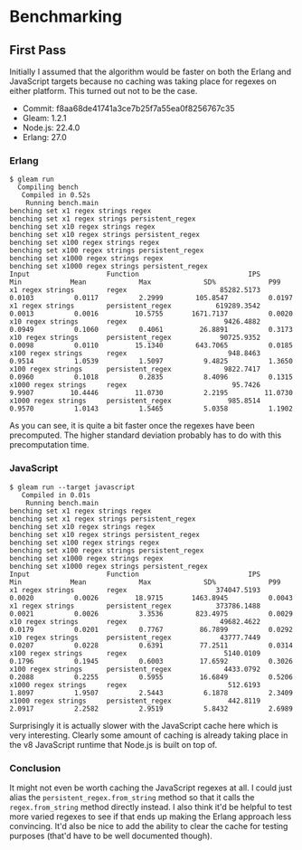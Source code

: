 # Benchmarking

## First Pass

Initially I assumed that the algorithm would be faster on both the Erlang and JavaScript targets because no caching was taking place for regexes on either platform. This turned out not to be the case.

- Commit: f8aa68de41741a3ce7b25f7a55ea0f8256767c35
- Gleam: 1.2.1
- Node.js: 22.4.0
- Erlang: 27.0

### Erlang

```console
$ gleam run
  Compiling bench
   Compiled in 0.52s
    Running bench.main
benching set x1 regex strings regex
benching set x1 regex strings persistent_regex
benching set x10 regex strings regex
benching set x10 regex strings persistent_regex
benching set x100 regex strings regex
benching set x100 regex strings persistent_regex
benching set x1000 regex strings regex
benching set x1000 regex strings persistent_regex
Input                   Function                           IPS             Min            Mean             Max             SD%             P99
x1 regex strings        regex                       85282.5173          0.0103          0.0117          2.2999        105.8547          0.0197
x1 regex strings        persistent_regex           619289.3542          0.0013          0.0016         10.5755       1671.7137          0.0020
x10 regex strings       regex                        9426.4882          0.0949          0.1060          0.4061         26.8891          0.3173
x10 regex strings       persistent_regex            90725.9352          0.0098          0.0110         15.1340        643.7065          0.0185
x100 regex strings      regex                         948.8463          0.9514          1.0539          1.5097          9.4825          1.3650
x100 regex strings      persistent_regex             9822.7417          0.0960          0.1018          0.2835          8.4096          0.1315
x1000 regex strings     regex                          95.7426          9.9907         10.4446         11.0730          2.2195         11.0730
x1000 regex strings     persistent_regex              985.8514          0.9570          1.0143          1.5465          5.0358          1.1902
```

As you can see, it is quite a bit faster once the regexes have been precomputed. The higher standard deviation probably has to do with this precomputation time.

### JavaScript

```console
$ gleam run --target javascript
   Compiled in 0.01s
    Running bench.main
benching set x1 regex strings regex
benching set x1 regex strings persistent_regex
benching set x10 regex strings regex
benching set x10 regex strings persistent_regex
benching set x100 regex strings regex
benching set x100 regex strings persistent_regex
benching set x1000 regex strings regex
benching set x1000 regex strings persistent_regex
Input                   Function                           IPS             Min            Mean             Max             SD%             P99
x1 regex strings        regex                      374047.5193          0.0020          0.0026         18.9715       1463.8945          0.0043
x1 regex strings        persistent_regex           373786.1488          0.0021          0.0026          3.3536        823.4975          0.0029
x10 regex strings       regex                       49682.4622          0.0179          0.0201          0.7767         86.7899          0.0292
x10 regex strings       persistent_regex            43777.7449          0.0207          0.0228          0.6391         77.2511          0.0314
x100 regex strings      regex                        5140.0109          0.1796          0.1945          0.6003         17.6592          0.3026
x100 regex strings      persistent_regex             4433.0792          0.2088          0.2255          0.5955         16.6849          0.5206
x1000 regex strings     regex                         512.6193          1.8097          1.9507          2.5443          6.1878          2.3409
x1000 regex strings     persistent_regex              442.8119          2.0917          2.2582          2.9519          5.8432          2.6989
```

Surprisingly it is actually slower with the JavaScript cache here which is very interesting. Clearly some amount of caching is already taking place in the v8 JavaScript runtime that Node.js is built on top of.

### Conclusion

It might not even be worth caching the JavaScript regexes at all. I could just alias the `persistent_regex.from_string` method so that it calls the `regex.from_string` method directly instead. I also think it'd be helpful to test more varied regexes to see if that ends up making the Erlang approach less convincing. It'd also be nice to add the ability to clear the cache for testing purposes (that'd have to be well documented though).
